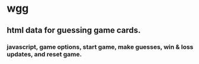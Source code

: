# wgg

## html data for guessing game cards.

### javascript, game options, start game, make guesses, win & loss updates, and reset game. 
